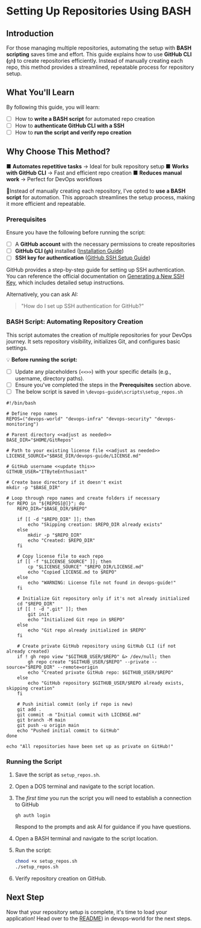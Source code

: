 # Setting Up Repositories Using BASH

## Introduction

For those managing multiple repositories, automating the setup with **BASH scripting** saves time and effort. This guide explains how to use **GitHub CLI (**`gh`**)** to create repositories efficiently. Instead of manually creating each repo, this method provides a streamlined, repeatable process for repository setup.

## What You'll Learn

By following this guide, you will learn:

- [ ] How to **write a BASH script** for automated repo creation    
- [ ] How to **authenticate GitHub CLI with a SSH**
- [ ] How to **run the script and verify repo creation**

## Why Choose This Method?

■ **Automates repetitive tasks** → Ideal for bulk repository setup 
■ **Works with GitHub CLI** → Fast and efficient repo creation 
■ **Reduces manual work** → Perfect for DevOps workflows

📌Instead of manually creating each repository, I’ve opted to **use a BASH script** for automation. This approach streamlines the setup process, making it more efficient and repeatable.  

### **Prerequisites**  
Ensure you have the following before running the script:  
- [ ] A **GitHub account** with the necessary permissions to create repositories  
- [ ] **GitHub CLI (`gh`)** installed ([Installation Guide](https://cli.github.com/))  
- [ ] **SSH key for authentication** ([GitHub SSH Setup Guide](https://docs.github.com/en/authentication/connecting-to-github-with-ssh/generating-a-new-ssh-key-and-adding-it-to-the-ssh-agent))  

GitHub provides a step-by-step guide for setting up SSH authentication. You can reference the official documentation on [Generating a New SSH Key](https://docs.github.com/en/authentication/connecting-to-github-with-ssh/generating-a-new-ssh-key-and-adding-it-to-the-ssh-agent), which includes detailed setup instructions.

Alternatively, you can ask AI:  
> "How do I set up SSH authentication for GitHub?"  

### **BASH Script: Automating Repository Creation**  
This script automates the creation of multiple repositories for your DevOps journey. It sets repository visibility, initializes Git, and configures basic settings.  

💡 **Before running the script:**  
- [ ] Update any placeholders (`<<>>`) with your specific details (e.g., username, directory paths).  
- [ ] Ensure you've completed the steps in the **Prerequisites** section above.  
- [ ] The below script is saved in `\devops-guide\scripts\setup_repos.sh`

```
#!/bin/bash

# Define repo names
REPOS=("devops-world" "devops-infra" "devops-security" "devops-monitoring")

# Parent directory <<adjust as needed>>
BASE_DIR="$HOME/GitRepos"

# Path to your existing license file <<adjust as needed>>
LICENSE_SOURCE="$BASE_DIR/devops-guide/LICENSE.md"

# GitHub username <<update this>>
GITHUB_USER="ITByteEnthusiast"

# Create base directory if it doesn't exist
mkdir -p "$BASE_DIR"

# Loop through repo names and create folders if necessary
for REPO in "${REPOS[@]}"; do
    REPO_DIR="$BASE_DIR/$REPO"

    if [[ -d "$REPO_DIR" ]]; then
        echo "Skipping creation: $REPO_DIR already exists"
    else
        mkdir -p "$REPO_DIR"
        echo "Created: $REPO_DIR"
    fi

    # Copy license file to each repo
    if [[ -f "$LICENSE_SOURCE" ]]; then
        cp "$LICENSE_SOURCE" "$REPO_DIR/LICENSE.md"
        echo "Copied LICENSE.md to $REPO"
    else
        echo "WARNING: License file not found in devops-guide!"
    fi

    # Initialize Git repository only if it's not already initialized
    cd "$REPO_DIR"
    if [[ ! -d ".git" ]]; then
        git init
        echo "Initialized Git repo in $REPO"
    else
        echo "Git repo already initialized in $REPO"
    fi

    # Create private GitHub repository using GitHub CLI (if not already created)
    if ! gh repo view "$GITHUB_USER/$REPO" &> /dev/null; then
        gh repo create "$GITHUB_USER/$REPO" --private --source="$REPO_DIR" --remote=origin
        echo "Created private GitHub repo: $GITHUB_USER/$REPO"
    else
        echo "GitHub repository $GITHUB_USER/$REPO already exists, skipping creation"
    fi

    # Push initial commit (only if repo is new)
    git add .
    git commit -m "Initial commit with LICENSE.md"
    git branch -M main
    git push -u origin main
    echo "Pushed initial commit to GitHub"
done

echo "All repositories have been set up as private on GitHub!"
```
### **Running the Script**  
1. Save the script as `setup_repos.sh`.
2. Open a DOS terminal and navigate to the script location.  
3. The _first time_ you run the script you will need to establish a connection to GitHub
	```
	gh auth login
	```
	Respond to the prompts and ask AI for guidance if you have questions.
	
4. Open a BASH terminal and navigate to the script location.
5. Run the script:  
   ```bash
   chmod +x setup_repos.sh
   ./setup_repos.sh
   ```  
6. Verify repository creation on GitHub.  

## Next Step

Now that your repository setup is complete, it's time to load your application! Head over to the [README](https://github.com/ITByteEnthusiast/devops-world/blob/main/README.md)) in devops-world for the next steps.